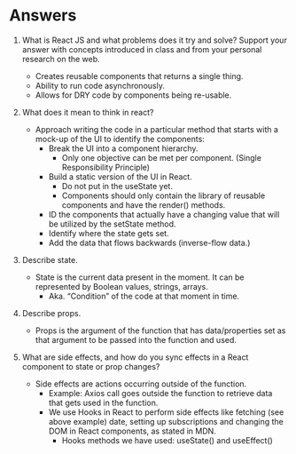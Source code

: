 # Answers

1. What is React JS and what problems does it try and solve? Support your answer with concepts introduced in class and from your personal research on the web.

    * Creates reusable components that returns a single thing.
    * Ability to run code asynchronously.
    * Allows for DRY code by components being re-usable.


1. What does it mean to think in react?

    * Approach writing the code in a particular method that starts with a mock-up of the UI to identify the components:
        * Break the UI into a component hierarchy.
            * Only one objective can be met per component. (Single Responsibility Principle)
        * Build a static version of the UI in React. 
            * Do not put in the useState yet.
            * Components should only contain the library of reusable components and have the render() methods.
        * ID the components that actually have a changing value that will be utilized by the setState method.
        * Identify where the state gets set.
        * Add the data that flows backwards (inverse-flow data.)

1. Describe state.

    * State is the current data present in the moment. It can be represented by Boolean values, strings, arrays.
        * Aka. “Condition” of the code at that moment in time. 

1. Describe props.

    * Props is the argument of the function that has data/properties set as that argument to be passed into the function and used. 

1. What are side effects, and how do you sync effects in a React component to state or prop changes?

    * Side effects are actions occurring outside of the function. 
        * Example: Axios call goes outside the function to retrieve data that gets used in the function.
        * We use Hooks in React to perform side effects like fetching (see above example) date, setting up subscriptions and changing the DOM in React components, as stated in MDN.
            * Hooks methods we have used: useState() and useEffect() 
